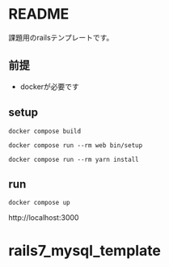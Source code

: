# README

課題用のrailsテンプレートです。

## 前提

- dockerが必要です

## setup

```
docker compose build
```

```
docker compose run --rm web bin/setup
```


```
docker compose run --rm yarn install
```

## run

```
docker compose up
```

http://localhost:3000
# rails7_mysql_template
